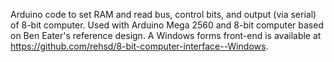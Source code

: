 Arduino code to set RAM and read bus, control bits, and output (via serial) of 8-bit computer. Used with Arduino Mega 2560 and 8-bit computer based on Ben Eater's reference design. A Windows forms front-end is available at https://github.com/rehsd/8-bit-computer-interface--Windows.
